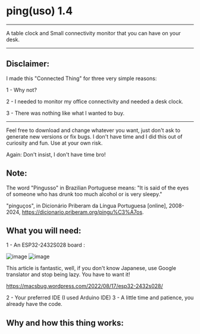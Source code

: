 # ping(uso) 1.4
------------------------------------------------------------------------------------------------------------------------------------------------------------------------------------------------------------------------------------------------
A table clock and Small connectivity monitor that you can have on your desk.

------------------------------------------------------------------------------------------------------------------------------------------------------------------------------------------------------------------------------------------------

Disclaimer:
------------------------------------------------------------------------------------------------------------------------------------------------------------------------------------------------------------------------------------------------
I made this "Connected Thing" for three very simple reasons:

1 - Why not?

2 - I needed to monitor my office connectivity and needed a desk clock.

3 - There was nothing like what I wanted to buy.

------------------------------------------------------------------------------------------------------------------------------------------------------------------------------------------------------------------------------------------------
 Feel free to download and change whatever you want, just don't ask to generate new versions or fix bugs. I don't have time and I did this out of curiosity and fun. Use at your own risk.

Again: Don't insist, I don't have time bro!

Note: 
------------------------------------------------------------------------------------------------------------------------------------------------------------------------------------------------------------------------------------------------
The word "Pingusso" in Brazilian Portuguese means: "It is said of the eyes of someone who has drunk too much alcohol or is very sleepy."

"pinguços", in Dicionário Priberam da Língua Portuguesa [online], 2008-2024, https://dicionario.priberam.org/pingu%C3%A7os.

What you will need:
------------------------------------------------------------------------------------------------------------------------------------------------------------------------------------------------------------------------------------------------

1 - An ESP32-2432S028 board : 

![image](https://github.com/devnemezes/pinguso/assets/169056722/80c9b3f9-97e1-429d-9f18-32ebfd01fe85)
![image](https://github.com/devnemezes/pinguso/assets/169056722/b95bfe82-db33-4162-ba9e-1ca4aaf9d6c9)

This article is fantastic, well, if you don't know Japanese, use Google translator and stop being lazy. You have to want it! 

https://macsbug.wordpress.com/2022/08/17/esp32-2432s028/

2 - Your preferred IDE (I used Arduino IDE)
3 - A little time and patience, you already have the code.

Why and how this thing works:
------------------------------------------------------------------------------------------------------------------------------------------------------------------------------------------------------------------------------------------------


